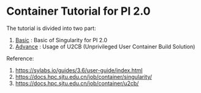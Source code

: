 # Container Tutorial for PI 2.0

The tutorial is divided into two part:

1. [Basic](./Basic.md) : Basic of Singularity for PI 2.0
1. [Advance](./Advance.md) : Usage of U2CB (Unprivileged User Container Build Solution)

Reference:

1. https://sylabs.io/guides/3.6/user-guide/index.html
2. https://docs.hpc.sjtu.edu.cn/job/container/singularity/
3. https://docs.hpc.sjtu.edu.cn/job/container/u2cb/